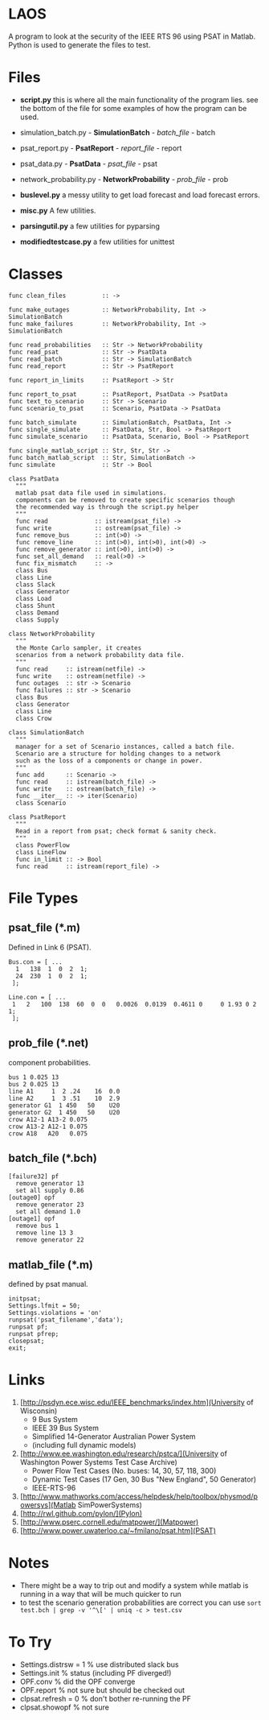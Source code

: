 LAOS
====

A program to look at the security of the IEEE RTS 96 using PSAT in Matlab. Python is used to generate the files to test. 

Files
=====

 * **script.py** this is where all the main functionality of the program lies. see the bottom of the file for some examples of how the program can be used.

 * simulation_batch.py - **SimulationBatch** - *batch_file* - batch

 * psat_report.py - **PsatReport** - *report_file* - report

 * psat_data.py - **PsatData** - *psat_file* - psat

 * network_probability.py - **NetworkProbability** - *prob_file* - prob

 * **buslevel.py** a messy utility to get load forecast and load forecast errors. 

 * **misc.py** A few utilities.

 * **parsingutil.py** a few utilities for pyparsing

 * **modifiedtestcase.py** a few utilities for unittest

Classes
=======

    func clean_files          :: ->

    func make_outages         :: NetworkProbability, Int -> SimulationBatch
    func make_failures        :: NetworkProbability, Int -> SimulationBatch

    func read_probabilities   :: Str -> NetworkProbability
    func read_psat            :: Str -> PsatData
    func read_batch           :: Str -> SimulationBatch
    func read_report          :: Str -> PsatReport

    func report_in_limits     :: PsatReport -> Str

    func report_to_psat       :: PsatReport, PsatData -> PsatData
    func text_to_scenario     :: Str -> Scenario
    func scenario_to_psat     :: Scenario, PsatData -> PsatData

    func batch_simulate       :: SimulationBatch, PsatData, Int -> 
    func single_simulate      :: PsatData, Str, Bool -> PsatReport
    func simulate_scenario    :: PsatData, Scenario, Bool -> PsatReport

    func single_matlab_script :: Str, Str, Str -> 
    func batch_matlab_script  :: Str, SimulationBatch -> 
    func simulate             :: Str -> Bool

    class PsatData
      """
      matlab psat data file used in simulations.
      components can be removed to create specific scenarios though
      the recommended way is through the script.py helper
      """
      func read             :: istream(psat_file) -> 
      func write            :: ostream(psat_file) ->
      func remove_bus       :: int(>0) ->
      func remove_line      :: int(>0), int(>0), int(>0) -> 
      func remove_generator :: int(>0), int(>0) -> 
      func set_all_demand   :: real(>0) -> 
      func fix_mismatch     :: ->
      class Bus
      class Line
      class Slack
      class Generator
      class Load
      class Shunt 
      class Demand 
      class Supply
    
    class NetworkProbability
      """
      the Monte Carlo sampler, it creates
      scenarios from a network probability data file. 
      """
      func read     :: istream(netfile) -> 
      func write    :: ostream(netfile) ->
      func outages  :: str -> Scenario
      func failures :: str -> Scenario
      class Bus
      class Generator
      class Line
      class Crow
      
    class SimulationBatch
      """
      manager for a set of Scenario instances, called a batch file.
      Scenario are a structure for holding changes to a network
      such as the loss of a components or change in power.
      """
      func add      :: Scenario ->
      func read     :: istream(batch_file) -> 
      func write    :: ostream(batch_file) ->
      func __iter__ :: -> iter(Scenario)
      class Scenario

    class PsatReport
      """
      Read in a report from psat; check format & sanity check.
      """
      class PowerFlow
      class LineFlow
      func in_limit :: -> Bool
      func read     :: istream(report_file) -> 
      

File Types
==========

psat_file (*.m)
----

Defined in Link 6 (PSAT). 

    Bus.con = [ ... 
      1   138  1  0  2  1;
      24  230  1  0  2  1;
     ];
     
    Line.con = [ ... 
     1   2   100  138  60  0  0   0.0026  0.0139  0.4611 0     0 1.93 0 2    1;
     ];

prob_file (*.net)
----

component probabilities. 

    bus 1 0.025 13 
    bus 2 0.025 13 
    line A1     1  2 .24    16  0.0
    line A2     1  3 .51    10  2.9
    generator G1  1 450   50    U20               
    generator G2  1 450   50    U20           
    crow A12-1 A13-2 0.075
    crow A13-2 A12-1 0.075
    crow A18   A20   0.075

batch_file (*.bch)
----

    [failure32] pf
      remove generator 13
      set all supply 0.86
    [outage0] opf
      remove generator 23
      set all demand 1.0
    [outage1] opf
      remove bus 1
      remove line 13 3
      remove generator 22

matlab_file (*.m)
----

defined by psat manual.

    initpsat;
    Settings.lfmit = 50;
    Settings.violations = 'on'
    runpsat('psat_filename','data');
    runpsat pf;
    runpsat pfrep;
    closepsat;
    exit;

Links
=====

 1. [http://psdyn.ece.wisc.edu/IEEE_benchmarks/index.htm](University of Wisconsin) 
     * 9 Bus System
     * IEEE 39 Bus System
     * Simplified 14-Generator Australian Power System
     * (including full dynamic models)
 2. [http://www.ee.washington.edu/research/pstca/](University of Washington Power Systems Test Case Archive)
     * Power Flow Test Cases (No. buses: 14, 30, 57, 118, 300)
     * Dynamic Test Cases (17 Gen, 30 Bus "New England", 50 Generator)
     * IEEE-RTS-96
 3. [http://www.mathworks.com/access/helpdesk/help/toolbox/physmod/powersys](Matlab SimPowerSystems)
 4. [http://rwl.github.com/pylon/](Pylon)
 5. [http://www.pserc.cornell.edu/matpower/](Matpower)
 6. [http://www.power.uwaterloo.ca/~fmilano/psat.htm](PSAT)

Notes
=====

 * There might be a way to trip out and modify a system while matlab is running in a way that will be much quicker to run
 * to test the scenario generation probabilities are correct you can use `sort test.bch | grep -v '^\[' | uniq -c > test.csv`

To Try
======

 - Settings.distrsw = 1 % use distributed slack bus
 - Settings.init % status (including PF diverged!)
 - OPF.conv % did the OPF converge
 - OPF.report % not sure but should be checked out
 - clpsat.refresh = 0 % don't bother re-running the PF
 - clpsat.showopf % not sure

